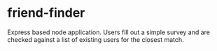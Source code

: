 # friend-finder
Express based node application.  Users fill out a simple survey and are checked against a list of existing users for the closest match.
